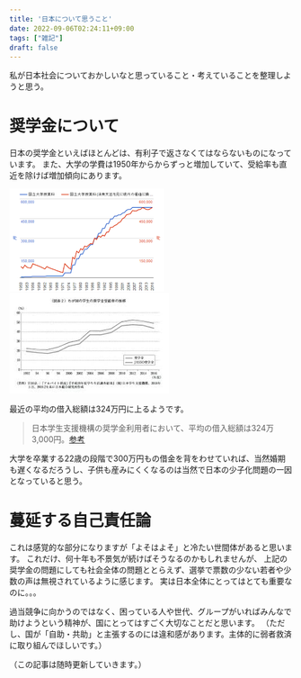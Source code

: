 ```yaml
---
title: '日本について思うこと'
date: 2022-09-06T02:24:11+09:00
tags: ["雑記"]
draft: false
---
```


私が日本社会についておかしいなと思っていること・考えていることを整理しようと思う。

# 奨学金について
日本の奨学金といえばほとんどは、有利子で返さなくてはならないものになっています。
また、大学の学費は1950年からからずっと増加していて、受給率も直近を除けば増加傾向にあります。

![img.png](images/japanese_tuition_fee.png)
![img.png](images/receipt_rate.png)

最近の平均の借入総額は324万円に上るようです。

>日本学生支援機構の奨学金利用者において、平均の借入総額は324万3,000円。[参考](https://magazine.aruhi-corp.co.jp/0000-5086/#:~:text=%E5%80%9F%E5%85%A5%E7%B7%8F%E9%A1%8D%E3%81%AA%E3%81%A9%E3%81%AE%E5%B9%B3%E5%9D%87%E9%A1%8D%E3%81%AF&text=%E6%97%A5%E6%9C%AC%E5%AD%A6%E7%94%9F%E6%94%AF%E6%8F%B4%E6%A9%9F%E6%A7%8B%E3%81%AE%E5%A5%A8%E5%AD%A6%E9%87%91%E5%88%A9%E7%94%A8%E8%80%85%E3%81%AB%E3%81%8A%E3%81%84%E3%81%A6,%E4%BB%A5%E4%B8%8A%E3%82%92%E5%8D%A0%E3%82%81%E3%81%A6%E3%81%84%E3%81%BE%E3%81%99%E3%80%82)

大学を卒業する22歳の段階で300万円もの借金を背をわせていれば、当然婚期も遅くなるだろうし、子供も産みにくくなるのは当然で日本の少子化問題の一因となっていると思う。

# 蔓延する自己責任論

これは感覚的な部分になりますが「よそはよそ」と冷たい世間体があると思います。
これだけ、何十年も不景気が続けばそうなるのかもしれませんが、
上記の奨学金の問題にしても社会全体の問題ととらえず、選挙で票数の少ない若者や少数の声は無視されているように感じます。
実は日本全体にとってはとても重要なのに。。。

過当競争に向かうのではなく、困っている人や世代、グループがいればみんなで助けようという精神が、国にとってはすごく大切なことだと思います。
（ただし、国が「自助・共助」と主張するのには違和感があります。主体的に弱者救済に取り組んでほしいです。）

（この記事は随時更新していきます。）